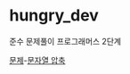# hungry_dev
준수 문제풀이
프로그래머스 2단계 

[문제](https://programmers.co.kr/learn/courses/30/lessons/60057)-[문자열 압축](https://github.com/j00hyun/hungry_dev/blob/junsoo/%EB%AC%B8%EC%9E%90%EC%97%B4%EC%95%95%EC%B6%95.js)

